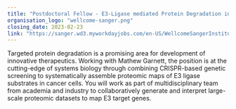 ```yaml
---
title: "Postdoctoral Fellow - E3-Ligase mediated Protein Degradation in Cancer Cells"
organisation_logo: "wellcome-sanger.png"
closing_date: 2023-02-23
link: "https://sanger.wd3.myworkdayjobs.com/en-US/WellcomeSangerInstitute/job/Hinxton-Cambridgeshire/Postdoctoral-Fellow---E3-Ligase-mediated-Protein-Degradation-in-Cancer-Cells_JR100546"
---
```

Targeted protein degradation is a promising area for development of innovative therapeutics. Working with Mathew Garnett, the position is at the cutting-edge of systems biology through combining CRISPR-based genetic screening to systematically assemble proteomic maps of E3 ligase substrates in cancer cells.  You will work as part of multidisciplinary team from academia and industry to collaboratively generate and interpret large-scale proteomic datasets to map E3 target genes.
